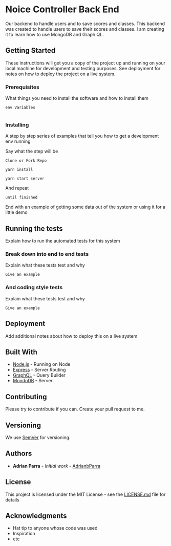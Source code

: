 # Noice Controller Back End

Our backend to handle users and to save scores and classes.
This backend was created to handle users to save their scores and classes. I am creating it to learn how to use MongoDB and Graph QL.

## Getting Started

These instructions will get you a copy of the project up and running on your local machine for development and testing purposes. See deployment for notes on how to deploy the project on a live system.


### Prerequisites

What things you need to install the software and how to install them

```
env Variables


```

### Installing

A step by step series of examples that tell you how to get a development env running

Say what the step will be

```
Clone or Fork Repo

yarn install

yarn start server
```

And repeat

```
until finished
```

End with an example of getting some data out of the system or using it for a little demo

## Running the tests

Explain how to run the automated tests for this system

### Break down into end to end tests

Explain what these tests test and why

```
Give an example
```

### And coding style tests

Explain what these tests test and why

```
Give an example
```

## Deployment

Add additional notes about how to deploy this on a live system

## Built With

* [Node.js](https://nodejs.org/en/docs/) - Running on Node
* [Express](https://expressjs.com/en/starter/installing.html) - Server Routing
* [GraphQL](https://graphql.org/graphql-js/running-an-express-graphql-server/) - Query Builder
* [MondoDB](http://mongodb.github.io/node-mongodb-native/3.4/quick-start/quick-start/) - Server

## Contributing

Please try to contribute if you can. Create your pull request to me.

## Versioning

We use [SemVer](http://semver.org/) for versioning.

## Authors

* **Adrian Parra** - *Initial work* - [AdrianbParra](https://github.com/adrianbparra)


## License

This project is licensed under the MIT License - see the [LICENSE.md](LICENSE.md) file for details

## Acknowledgments

* Hat tip to anyone whose code was used
* Inspiration
* etc